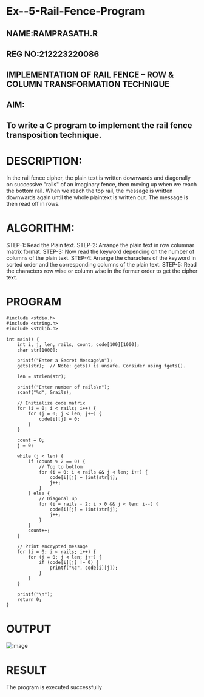# Ex--5-Rail-Fence-Program

## NAME:RAMPRASATH.R
## REG NO:212223220086

## IMPLEMENTATION OF RAIL FENCE – ROW & COLUMN TRANSFORMATION TECHNIQUE

## AIM:

## To write a C program to implement the rail fence transposition technique.

# DESCRIPTION:

In the rail fence cipher, the plain text is written downwards and diagonally on successive "rails" of an imaginary fence, then moving up when we reach the bottom rail. When we reach the top rail, the message is written downwards again until the whole plaintext is written out. The message is then read off in rows.

# ALGORITHM:

STEP-1: Read the Plain text.
STEP-2: Arrange the plain text in row columnar matrix format.
STEP-3: Now read the keyword depending on the number of columns of the plain text.
STEP-4: Arrange the characters of the keyword in sorted order and the corresponding columns of the plain text.
STEP-5: Read the characters row wise or column wise in the former order to get the cipher text.

# PROGRAM

```
#include <stdio.h>
#include <string.h>
#include <stdlib.h>

int main() {
    int i, j, len, rails, count, code[100][1000];
    char str[1000];

    printf("Enter a Secret Message\n");
    gets(str);  // Note: gets() is unsafe. Consider using fgets().
    
    len = strlen(str);

    printf("Enter number of rails\n");
    scanf("%d", &rails);

    // Initialize code matrix
    for (i = 0; i < rails; i++) {
        for (j = 0; j < len; j++) {
            code[i][j] = 0;
        }
    }

    count = 0;
    j = 0;

    while (j < len) {
        if (count % 2 == 0) {
            // Top to bottom
            for (i = 0; i < rails && j < len; i++) {
                code[i][j] = (int)str[j];
                j++;
            }
        } else {
            // Diagonal up
            for (i = rails - 2; i > 0 && j < len; i--) {
                code[i][j] = (int)str[j];
                j++;
            }
        }
        count++;
    }

    // Print encrypted message
    for (i = 0; i < rails; i++) {
        for (j = 0; j < len; j++) {
            if (code[i][j] != 0) {
                printf("%c", code[i][j]);
            }
        }
    }

    printf("\n");
    return 0;
}

```

# OUTPUT



![image](https://github.com/user-attachments/assets/6471b3f9-e508-4cca-b313-8934e3d5003e)


# RESULT
The program is executed successfully
